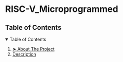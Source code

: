 # RISC-V_Microprogrammed

<!-- TABLE OF CONTENTS -->
<h2 id="table-of-contents"> Table of Contents</h2>
<details open="open">
  <summary>Table of Contents</summary>
  <ol>
    <li><a href="#about-the-project"> ➤ About The Project</a></li>
    <li><a href="#description">Description</a></li>
  </ol>
</details>
